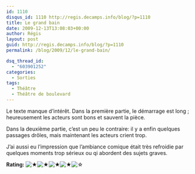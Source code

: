 ```yaml
---
id: 1110
disqus_id: 1110 http://regis.decamps.info/blog/?p=1110
title: Le grand bain
date: 2009-12-13T13:08:03+00:00
author: Régis
layout: post
guid: http://regis.decamps.info/blog/?p=1110
permalink: /blog/2009/12/le-grand-bain/

dsq_thread_id:
  - "603901252"
categories:
  - Sorties
tags:
  - Théâtre
  - Théâtre de boulevard
---
```

Le texte manque d’intérêt. Dans la première partie, le démarrage est long ; heureusement les acteurs sont bons et sauvent la pièce. 

Dans la deuxième partie, c’est un peu le contraire: il y a enfin quelques passages drôles, mais maintenant les acteurs crient trop. 

J’ai aussi eu l’impression que l’ambiance comique était très refroidie par quelques moments trop sérieux ou qi abordent des sujets graves.

**Rating:** ![&#9733;](/blog/wp-content/plugins/xavins-review-ratings/default/star.png "4/5")![&#9733;](/blog/wp-content/plugins/xavins-review-ratings/default/star.png "4/5")![&#9733;](/blog/wp-content/plugins/xavins-review-ratings/default/star.png "4/5")![&#9733;](/blog/wp-content/plugins/xavins-review-ratings/default/star.png "4/5")![&#9734;](/blog/wp-content/plugins/xavins-review-ratings/default/blank_star.png "4/5") 
